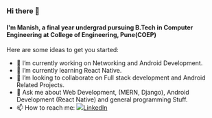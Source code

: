 ### Hi there 👋  

#### I'm Manish, a final year undergrad pursuing B.Tech in Computer Engineering at College of Engineering, Pune(COEP)


Here are some ideas to get you started:

- 🔭 I’m currently working on Networking and Android Development.
- 🌱 I’m currently learning React Native.
- 👯 I’m looking to collaborate on Full stack development and Android Related Projects.
- 💬 Ask me about Web Development, (MERN, Django), Android Development (React Native) and general programming Stuff.
- 📫 How to reach me: <a href="https://www.linkedin.com/in/manish-arora-77b96a178/" target="_blank"><img src="https://i.stack.imgur.com/gVE0j.png">LinkedIn</img></a>
&nbsp;

